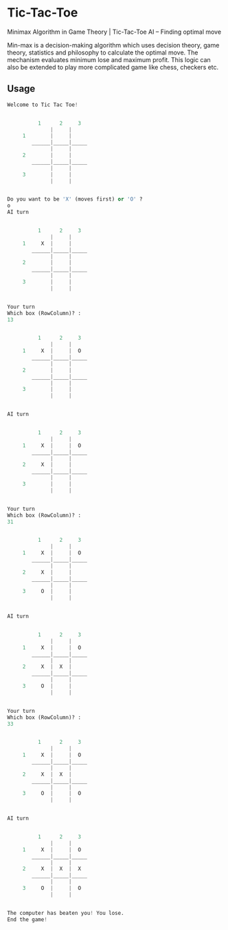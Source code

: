 # Tic-Tac-Toe
Minimax Algorithm in Game Theory | Tic-Tac-Toe AI – Finding optimal move

Min-max is a decision-making algorithm which uses decision theory, game theory, statistics and 
philosophy to calculate the optimal move. The mechanism evaluates minimum lose and maximum profit. 
This logic can also be extended to play more complicated game like chess, checkers etc.
## Usage

```python
Welcome to Tic Tac Toe!


	      1      2     3
	          |     |
	 1        |     |   
	    ______|_____|_____
	          |     |
	 2        |     |   
	    ______|_____|_____
	          |     |
	 3        |     |   
	          |     |


Do you want to be 'X' (moves first) or 'O' ?
o
AI turn


	      1      2     3
	          |     |
	 1     X  |     |   
	    ______|_____|_____
	          |     |
	 2        |     |   
	    ______|_____|_____
	          |     |
	 3        |     |   
	          |     |


Your turn
Which box (RowColumn)? : 
13


	      1      2     3
	          |     |
	 1     X  |     |  O
	    ______|_____|_____
	          |     |
	 2        |     |   
	    ______|_____|_____
	          |     |
	 3        |     |   
	          |     |


AI turn


	      1      2     3
	          |     |
	 1     X  |     |  O
	    ______|_____|_____
	          |     |
	 2     X  |     |   
	    ______|_____|_____
	          |     |
	 3        |     |   
	          |     |


Your turn
Which box (RowColumn)? : 
31


	      1      2     3
	          |     |
	 1     X  |     |  O
	    ______|_____|_____
	          |     |
	 2     X  |     |   
	    ______|_____|_____
	          |     |
	 3     O  |     |   
	          |     |


AI turn


	      1      2     3
	          |     |
	 1     X  |     |  O
	    ______|_____|_____
	          |     |
	 2     X  |  X  |   
	    ______|_____|_____
	          |     |
	 3     O  |     |   
	          |     |


Your turn
Which box (RowColumn)? : 
33


	      1      2     3
	          |     |
	 1     X  |     |  O
	    ______|_____|_____
	          |     |
	 2     X  |  X  |   
	    ______|_____|_____
	          |     |
	 3     O  |     |  O
	          |     |


AI turn


	      1      2     3
	          |     |
	 1     X  |     |  O
	    ______|_____|_____
	          |     |
	 2     X  |  X  |  X
	    ______|_____|_____
	          |     |
	 3     O  |     |  O
	          |     |


The computer has beaten you! You lose.
End the game!

```